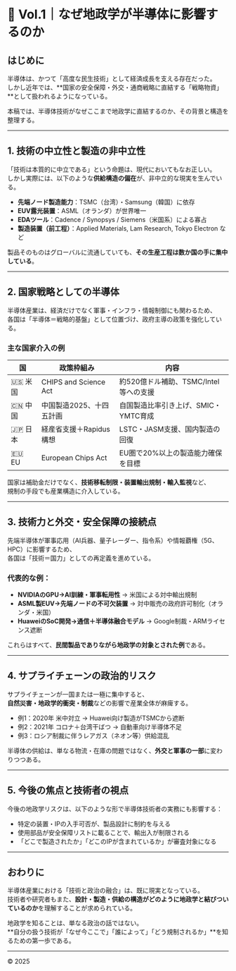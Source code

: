 # 📘 Vol.1｜なぜ地政学が半導体に影響するのか

## はじめに

半導体は、かつて「高度な民生技術」として経済成長を支える存在だった。  
しかし近年では、**国家の安全保障・外交・通商戦略に直結する「戦略物資」**として扱われるようになっている。

本稿では、半導体技術がなぜここまで地政学に直結するのか、その背景と構造を整理する。

---

## 1. 技術の中立性と製造の非中立性

「技術は本質的に中立である」という命題は、現代においてもなお正しい。  
しかし実際には、以下のような**供給構造の偏在**が、非中立的な現実を生んでいる。

- **先端ノード製造能力**：TSMC（台湾）・Samsung（韓国）に依存  
- **EUV露光装置**：ASML（オランダ）が世界唯一  
- **EDAツール**：Cadence / Synopsys / Siemens（米国系）による寡占  
- **製造装置（前工程）**：Applied Materials, Lam Research, Tokyo Electron など

製品そのものはグローバルに流通していても、**その生産工程は数か国の手に集中している**。

---

## 2. 国家戦略としての半導体

半導体産業は、経済だけでなく軍事・インフラ・情報制御にも関わるため、  
各国は「半導体＝戦略的基盤」として位置づけ、政府主導の政策を強化している。

### 主な国家介入の例

| 国     | 政策枠組み                  | 内容                                    |
|--------|------------------------------|-----------------------------------------|
| 🇺🇸 米国 | CHIPS and Science Act        | 約520億ドル補助、TSMC/Intel等への支援     |
| 🇨🇳 中国 | 中国製造2025、十四五計画     | 自国製造比率引き上げ、SMIC・YMTC育成     |
| 🇯🇵 日本 | 経産省支援＋Rapidus構想      | LSTC・JASM支援、国内製造の回復           |
| 🇪🇺 EU   | European Chips Act           | EU圏で20%以上の製造能力確保を目標       |

国家は補助金だけでなく、**技術移転制限・装置輸出規制・輸入監視**など、  
規制の手段でも産業構造に介入している。

---

## 3. 技術力と外交・安全保障の接続点

先端半導体が軍事応用（AI兵器、量子レーダー、指令系）や情報覇権（5G、HPC）に影響するため、  
各国は「技術＝国力」としての再定義を進めている。

### 代表的な例：

- **NVIDIAのGPU→AI訓練・軍事転用性** → 米国による対中輸出規制  
- **ASML製EUV→先端ノードの不可欠装置** → 対中販売の政府許可制化（オランダ・米国）  
- **HuaweiのSoC開発→通信＋半導体融合モデル** → Google制裁・ARMライセンス遮断

これらはすべて、**民間製品でありながら地政学の対象とされた例**である。

---

## 4. サプライチェーンの政治的リスク

サプライチェーンが一国または一極に集中すると、  
**自然災害・地政学的衝突・制裁**などの影響で産業全体が麻痺する。

- 例1：2020年 米中対立 → Huawei向け製造がTSMCから遮断  
- 例2：2021年 コロナ＋台湾干ばつ → 自動車向け半導体不足  
- 例3：ロシア制裁に伴うレアガス（ネオン等）供給混乱

半導体の供給は、単なる物流・在庫の問題ではなく、**外交と軍事の一部**に変わりつつある。

---

## 5. 今後の焦点と技術者の視点

今後の地政学リスクは、以下のような形で半導体技術者の実務にも影響する：

- 特定の装置・IPの入手可否が、製品設計に制約を与える  
- 使用部品が安全保障リストに載ることで、輸出入が制限される  
- 「どこで製造されたか」「どこのIPが含まれているか」が審査対象になる

---

## おわりに

半導体産業における「技術と政治の融合」は、既に現実となっている。  
技術者や研究者もまた、**設計・製造・供給の構造がどのように地政学と結びついているのか**を理解することが求められている。

地政学を知ることは、単なる政治の話ではない。  
**自分の扱う技術が「なぜ今ここで」「誰によって」「どう規制されるか」**を知るための第一歩である。

---

© 2025
